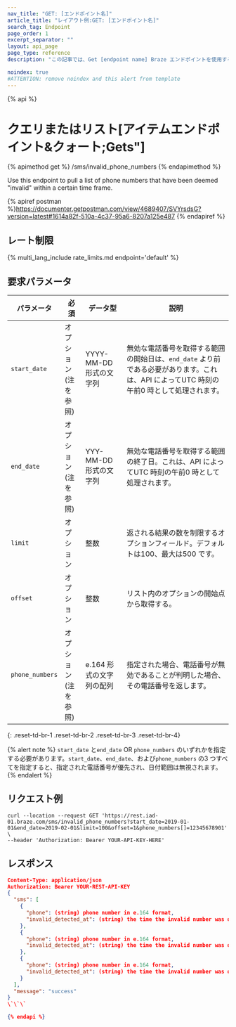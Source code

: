 ```yaml
---
nav_title: "GET: [エンドポイント名]"
article_title: "レイアウト例:GET: [エンドポイント名]"
search_tag: Endpoint
page_order: 1
excerpt_separator: ""
layout: api_page
page_type: reference
description: "この記事では、Get [endpoint name] Braze エンドポイントを使用するための使用方法とパラメータについて説明します。"

noindex: true
#ATTENTION: remove noindex and this alert from template
---
```

{% api %}
# クエリまたはリスト[アイテムエンドポイント&クォート;Gets"]

{% apimethod get %}
/sms/invalid_phone_numbers
{% endapimethod %}

<!--
This is the description of the endpoint. API descriptions usually start with "Use this endpoint to..."-->
Use this endpoint to pull a list of phone numbers that have been deemed "invalid" within a certain time frame.

<!-- Your postman link. Once you have published the endpoint to postman, you will be able get a direct link to the information in the postman docs to share here-->
{% apiref postman %}https://documenter.getpostman.com/view/4689407/SVYrsdsG?version=latest#1614a82f-510a-4c37-95a6-8207a125e487 {% endapiref %}

## レート制限

<!-- The rate limit of the endpoint. This pulls from /includes/rate_limits/ and displays specific endpoint limits based on the endpoint provided -->
{% multi_lang_include rate_limits.md endpoint='default' %}

## 要求パラメータ

<!--This is where you can give more information about your endpoint parameters. -->

| パラメータ| 必須| データ型| 説明|
| ----------|-----------| ----------|----- |
| `start_date` | オプション <br>(注を参照)| YYYY-MM-DD 形式の文字列| 無効な電話番号を取得する範囲の開始日は、`end_date` より前である必要があります。これは、API によってUTC 時刻の午前0 時として処理されます。|
| `end_date` | オプション <br>(注を参照)|YYY-MM-DD 形式の文字列|無効な電話番号を取得する範囲の終了日。これは、API によってUTC 時刻の午前0 時として処理されます。|
| `limit` | オプション| 整数| 返される結果の数を制限するオプションフィールド。デフォルトは100、最大は500 です。|
| `offset` | オプション| 整数| リスト内のオプションの開始点から取得する。|
| `phone_numbers` | オプション <br>(注を参照)| e.164 形式の文字列の配列| 指定された場合、電話番号が無効であることが判明した場合、その電話番号を返します。|
{: .reset-td-br-1 .reset-td-br-2 .reset-td-br-3  .reset-td-br-4}

{% alert note %}
`start_date` と`end_date` OR `phone_numbers` のいずれかを指定する必要があります。`start_date`、`end_date`、および`phone_numbers` の3 つすべてを指定すると、指定された電話番号が優先され、日付範囲は無視されます。
{% endalert %}

## リクエスト例

<!--The following example demonstrates a request that will pull a list of phone numbers that have been deemed invalid via the API:-->
```
curl --location --request GET 'https://rest.iad-01.braze.com/sms/invalid_phone_numbers?start_date=2019-01-01&end_date=2019-02-01&limit=100&offset=1&phone_numbers[]=12345678901' \
--header 'Authorization: Bearer YOUR-API-KEY-HERE'
```

## レスポンス

<!-- An example response that defines the different variables returned-->
```json
Content-Type: application/json
Authorization: Bearer YOUR-REST-API-KEY
{
  "sms": [
    {
      "phone": (string) phone number in e.164 format,
      "invalid_detected_at": (string) the time the invalid number was detected in ISO 8601
    },
    {
      "phone": (string) phone number in e.164 format,
      "invalid_detected_at": (string) the time the invalid number was detected in ISO 8601
    },
    {
      "phone": (string) phone number in e.164 format,
      "invalid_detected_at": (string) the time the invalid number was detected in ISO 8601
    }
  ],
  "message": "success"
}
\`\`\`

{% endapi %}
